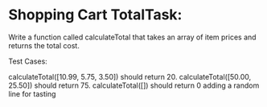 # Shopping Cart TotalTask:

 Write a function called calculateTotal that takes an array of item prices and returns the total cost.
 
 Test Cases:
 
 calculateTotal([10.99, 5.75, 3.50]) should return 20.
 calculateTotal([50.00, 25.50]) should return 75.
 calculateTotal([]) should return 0
 adding a random line for tasting
